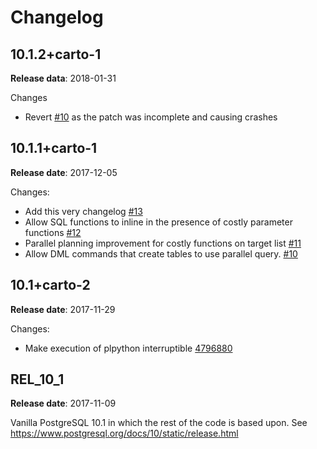 # Changelog

## 10.1.2+carto-1

**Release data**: 2018-01-31

Changes
  - Revert [#10](https://github.com/CartoDB/postgres/pull/10) as the patch was incomplete and causing crashes

## 10.1.1+carto-1

**Release date**: 2017-12-05

Changes:
 - Add this very changelog [#13](https://github.com/CartoDB/postgres/pull/13)
 - Allow SQL functions to inline in the presence of costly parameter functions [#12](https://github.com/CartoDB/postgres/pull/12)
 - Parallel planning improvement for costly functions on target list [#11](https://github.com/CartoDB/postgres/pull/11)
 - Allow DML commands that create tables to use parallel query. [#10](https://github.com/CartoDB/postgres/pull/10)


## 10.1+carto-2

**Release date**: 2017-11-29

Changes:
 - Make execution of plpython interruptible [4796880](https://github.com/CartoDB/postgres/commit/4796880d942680cc3685cc8d314c6f706c9b4826)


## REL_10_1

**Release date**: 2017-11-09

Vanilla PostgreSQL 10.1 in which the rest of the code is based upon. See https://www.postgresql.org/docs/10/static/release.html
